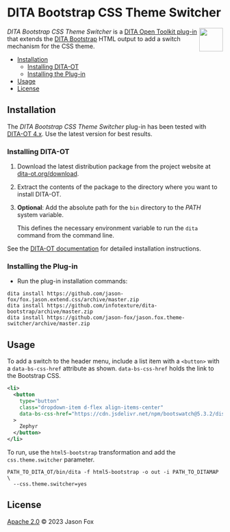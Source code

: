 # DITA Bootstrap CSS Theme Switcher

<a href="https://www.dita-ot.org"><img src="https://www.dita-ot.org/images/dita-ot-logo.svg" align="right" height="55"></a>

_DITA Bootstrap CSS Theme Switcher_ is a [DITA Open Toolkit plug-in](https://www.dita-ot.org/plugins) that extends the [DITA Bootstrap](https://infotexture.github.io/dita-bootstrap/) HTML output to add a switch mechanism for the CSS theme.

<!-- MarkdownTOC levels="2,3" -->

- [Installation](#installation)
  - [Installing DITA-OT](#installing-dita-ot)
  - [Installing the Plug-in](#installing-the-plug-in)
- [Usage](#usage)
- [License](#license)

<!-- /MarkdownTOC -->

## Installation

The _DITA Bootstrap CSS Theme Switcher_ plug-in has been tested with [DITA-OT 4.x](http://www.dita-ot.org/download). Use the latest version for best results.

### Installing DITA-OT

1.  Download the latest distribution package from the project website at
    [dita-ot.org/download](https://www.dita-ot.org/download).
2.  Extract the contents of the package to the directory where you want to install DITA-OT.
3.  **Optional**: Add the absolute path for the `bin` directory to the _PATH_ system variable.

    This defines the necessary environment variable to run the `dita` command from the command line.

See the [DITA-OT documentation](https://www.dita-ot.org/4.0/topics/installing-client.html) for detailed installation instructions.

### Installing the Plug-in

- Run the plug-in installation commands:

```console
dita install https://github.com/jason-fox/fox.jason.extend.css/archive/master.zip
dita install https://github.com/infotexture/dita-bootstrap/archive/master.zip
dita install https://github.com/jason-fox/jason.fox.theme-switcher/archive/master.zip
```

## Usage

To add a switch to the header menu, include a list item with a `<button>`
with a `data-bs-css-href` attribute as shown. `data-bs-css-href` holds the link to the Bootstrap CSS.


```xml
<li>
  <button
    type="button"
    class="dropdown-item d-flex align-items-center"
    data-bs-css-href="https://cdn.jsdelivr.net/npm/bootswatch@5.3.2/dist/zephyr/bootstrap.min.css"
  >
    Zephyr
  </button>
</li>
```


To run, use the `html5-bootstrap` transformation and add the `css.theme.switcher` parameter.

```console
PATH_TO_DITA_OT/bin/dita -f html5-bootstrap -o out -i PATH_TO_DITAMAP \
  --css.theme.switcher=yes
```


## License

[Apache 2.0](LICENSE) © 2023 Jason Fox

